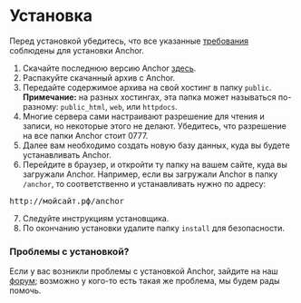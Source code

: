 # Установка

Перед установкой убедитесь, что все указанные [требования](/docs/getting-started/requirements) соблюдены для установки Anchor.

1.	Скачайте последнюю версию Anchor [здесь](/download).
2.	Распакуйте скачанный архив с Anchor.
3.	Передайте содержимое архива на свой хостинг в папку `public`. **Примечание:** на разных хостингах, эта папка может называться по-разному: `public_html`, `web`, или `httpdocs`.
4.	Многие сервера сами настраивают разрешение для чтения и записи, но некоторые этого не делают. Убедитесь, что разрешение на все папки Anchor стоит 0777.
5.	Далее вам необходимо создать новую базу данных, куда вы будете устанавливать Anchor.
6.	Перейдите в браузер, и откройти ту папку на вашем сайте, куда вы загружали Anchor. Например, если вы загружали Anchor в папку `/anchor`, то соответственно и устанавливать нужно по адресу:

<pre><span class="comment">http://мойсайт.рф</span>/anchor</pre>

7.  Следуйте инструкциям установщика.
8.	По окончанию установки удалите папку `install` для безопасности.

### Проблемы с установкой?

Если у вас возникли проблемы с установкой Anchor, зайдите на наш [форум](//forums.anchorcms.ru); возможно у кого-то есть такая же проблема, мы будем рады помочь.